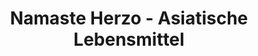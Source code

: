 ---
title: "Namaste Herzo - Asiatische Lebensmittel"
url: /herzogenaurach/namaste-herzo-asiatische-lebensmittel/
shop: Lebensmittel
---